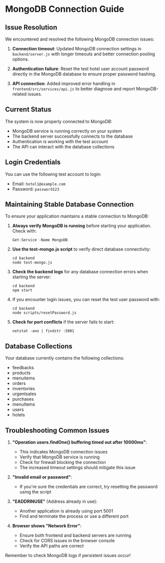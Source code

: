 # MongoDB Connection Guide

## Issue Resolution

We encountered and resolved the following MongoDB connection issues:

1. **Connection timeout**: Updated MongoDB connection settings in `backend/server.js` with longer timeouts and better connection pooling options.

2. **Authentication failure**: Reset the test hotel user account password directly in the MongoDB database to ensure proper password hashing.

3. **API connection**: Added improved error handling in `frontend/src/services/api.js` to better diagnose and report MongoDB-related issues.

## Current Status

The system is now properly connected to MongoDB:

- MongoDB service is running correctly on your system
- The backend server successfully connects to the database
- Authentication is working with the test account
- The API can interact with the database collections

## Login Credentials

You can use the following test account to login:
- Email: `hotel1@example.com`
- Password: `password123`

## Maintaining Stable Database Connection

To ensure your application maintains a stable connection to MongoDB:

1. **Always verify MongoDB is running** before starting your application. Check with:
   ```
   Get-Service -Name MongoDB
   ```

2. **Use the test-mongo.js script** to verify direct database connectivity:
   ```
   cd backend
   node test-mongo.js
   ```

3. **Check the backend logs** for any database connection errors when starting the server:
   ```
   cd backend
   npm start
   ```

4. If you encounter login issues, you can reset the test user password with:
   ```
   cd backend
   node scripts/resetPassword.js
   ```

5. **Check for port conflicts** if the server fails to start:
   ```
   netstat -ano | findstr :5001
   ```

## Database Collections

Your database currently contains the following collections:
- feedbacks
- products
- menuitems
- orders
- inventories
- urgentsales
- purchases
- menuItems
- users
- hotels

## Troubleshooting Common Issues

1. **"Operation users.findOne() buffering timed out after 10000ms"**:
   - This indicates MongoDB connection issues
   - Verify that MongoDB service is running
   - Check for firewall blocking the connection
   - The increased timeout settings should mitigate this issue

2. **"Invalid email or password"**:
   - If you're sure the credentials are correct, try resetting the password using the script

3. **"EADDRINUSE"** (Address already in use):
   - Another application is already using port 5001
   - Find and terminate the process or use a different port
   
4. **Browser shows "Network Error"**:
   - Ensure both frontend and backend servers are running
   - Check for CORS issues in the browser console
   - Verify the API paths are correct

Remember to check MongoDB logs if persistent issues occur! 